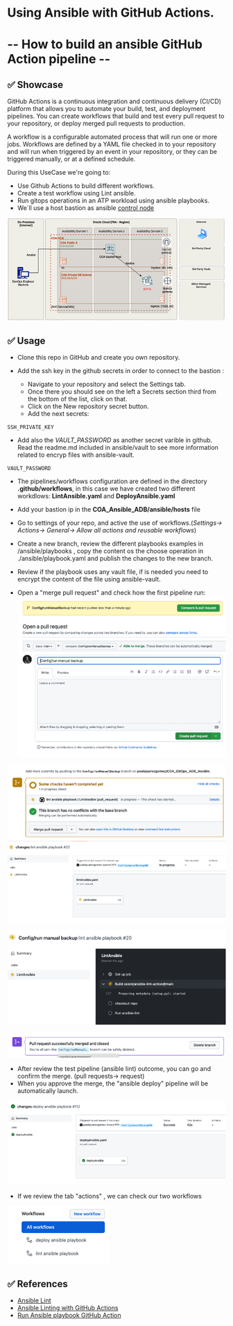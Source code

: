 # Using Ansible with GitHub Actions. 
# -- How to build an ansible GitHub Action pipeline --

## ✅ Showcase

GitHub Actions is a continuous integration and continuous delivery (CI/CD) platform that allows you to automate your build, test, and deployment pipelines. You can create workflows that build and test every pull request to your repository, or deploy merged pull requests to production.

A workflow is a configurable automated process that will run one or more jobs. Workflows are defined by a YAML file checked in to your repository and will run when triggered by an event in your repository, or they can be triggered manually, or at a defined schedule.

During this UseCase we're going to:

* Use Github Actions to build different workflows.
* Create a test workflow using Lint ansible.
* Run gitops operations in an ATP workload using ansible playbooks.
* We´ll use a host bastion as ansible [control node](https://docs.ansible.com/ansible/2.5/network/getting_started/basic_concepts.html#control-node)

![tabactions](images/Diagram_Ansible.png)


## ✅ Usage

* Clone this repo in GitHub and create you own repository.
* Add the ssh key in the github secrets in order to connect to the bastion :

   * Navigate to your repository and select the Settings tab.
   * Once there you should see on the left a Secrets section third from the bottom of the list, click on that.
   * Click on the New repository secret button. 
   * Add the next secrets:

````
SSH_PRIVATE_KEY
````

* Add also the *VAULT_PASSWORD* as another secret varible in github. Read the readme.md included in ansible/vault to see more information related to encryp files with ansible-vault.

````
VAULT_PASSWORD
````

* The pipelines/workflows configuration are defined in the directory **.github/workflows**, in this case we have created two different workdlows: **LintAnsible.yaml** and **DeployAnsible.yaml**
* Add your bastion ip in the **COA_Ansible_ADB/ansible/hosts** file
* Go to settings of your repo, and active the use of workflows.(*Settings-> Actions-> General-> Allow all actions and reusable workflows*)

* Create a new branch, review the different playbooks examples in /ansible/playbooks , copy the content os the choose operation in ./ansible/playbook.yaml and publish the changes to the new branch. 

* Review if the playbook uses any vault file, if is needed you need to encrypt the content of the file using ansible-vault.  

* Open a "merge pull request" and check how the first  pipeline run:
![tabactions](images/1.png)
![tabactions](images/2.png)

![tabactions](images/3.png)
![tabactions](images/7.png)

![tabactions](images/4.png)

![tabactions](images/6.png)
* After review the test pipeline (ansible lint) outcome, you can go and confirm the merge. (pull requests-> request)
* When you approve the merge, the "ansible deploy" pipeline will be automatically launch.

![tabactions](images/8.png)

* If we review the tab "actions" , we can check our two workflows

![tabactions](images/9.png)

## ✅ References
* [Ansible Lint](https://ansible-lint.readthedocs.io/en/latest/)
* [Ansible Linting with GitHub Actions](https://www.ansible.com/blog/ansible-linting-with-github-actions)
* [Run Ansible playbook GitHub Action](https://github.com/dawidd6/action-ansible-playbook)


